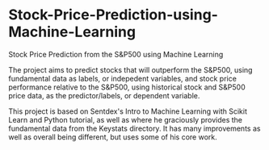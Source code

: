 # Stock-Price-Prediction-using-Machine-Learning
Stock Price Prediction from the S&amp;P500 using Machine Learning

The project aims to predict stocks that will outperform the S&amp;P500, using fundamental data as labels, or indepedent variables, and stock price performance relative to the S&amp;P500, using historical stock and S&amp;P500 price data, as the predictor/labels, or dependent variable.

This project is based on Sentdex's Intro to Machine Learning with Scikit Learn and Python tutorial, as well as where he graciously provides the fundamental data from the Keystats directory. It has many improvements as well as overall being different, but uses some of his core work.
